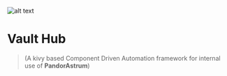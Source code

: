 ![alt text][logo]

[logo]: https://github.com/PandorAstrum/Vault_Software_Py/blob/master/res/logo.png "PandorAstrum Vault Hub"


# Vault Hub 
> (A kivy based Component Driven Automation framework for internal use of **PandorAstrum**)
